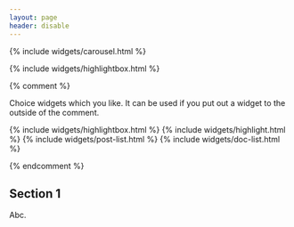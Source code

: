 ```yaml
---
layout: page
header: disable
---
```

{% include widgets/carousel.html %}

{% include widgets/highlightbox.html %}

{% comment %}

Choice widgets which you like.
It can be used if you put out a widget to the outside of the comment.

{% include widgets/highlightbox.html %}
{% include widgets/highlight.html %}
{% include widgets/post-list.html %}
{% include widgets/doc-list.html %}

{% endcomment %}

## Section 1
Abc.
